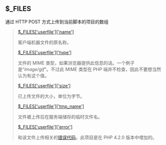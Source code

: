 ## $\_FILES

通过 HTTP POST 方式上传到当前脚本的项目的数组



> [$\_FILES\['userfile'\]\['name'\]](http://php.net/manual/zh/reserved.variables.files.php)
>
> 客户端机器文件的原名称。
>
> [$\_FILES\['userfile'\]\['type'\]](http://php.net/manual/zh/reserved.variables.files.php)
>
> 文件的 MIME 类型，如果浏览器提供此信息的话。一个例子是“_image/gif_”。不过此 MIME 类型在 PHP 端并不检查，因此不要想当然认为有这个值。
>
> [$\_FILES\['userfile'\]\['size'\]](http://php.net/manual/zh/reserved.variables.files.php)
>
> 已上传文件的大小，单位为字节。
>
> [$\_FILES\['userfile'\]\['tmp\_name'\]](http://php.net/manual/zh/reserved.variables.files.php)
>
> 文件被上传后在服务端储存的临时文件名。
>
> [$\_FILES\['userfile'\]\['error'\]](http://php.net/manual/zh/reserved.variables.files.php)
>
> 和该文件上传相关的[错误代码](http://php.net/manual/zh/features.file-upload.errors.php)。此项目是在 PHP 4.2.0 版本中增加的。




